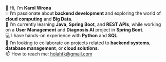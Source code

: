 👋 Hi, I’m **Karol Wrona**  
💡 I’m passionate about **backend development** and exploring the world of **cloud computing** and **Big Data**.  
🌱 I’m currently learning **Java**, **Spring Boot**, and **REST APIs**, while working on a **User Management** and **Diagnosis AI** project in **Spring Boot**.  
💻 I have hands-on experience with **Python** and **SQL**.  
🤝 I’m looking to collaborate on projects related to **backend systems**, **database management**, or **cloud solutions**.  
📫 How to reach me: [holahfk@gmail.com](mailto:wronadev@gmail.com)  
